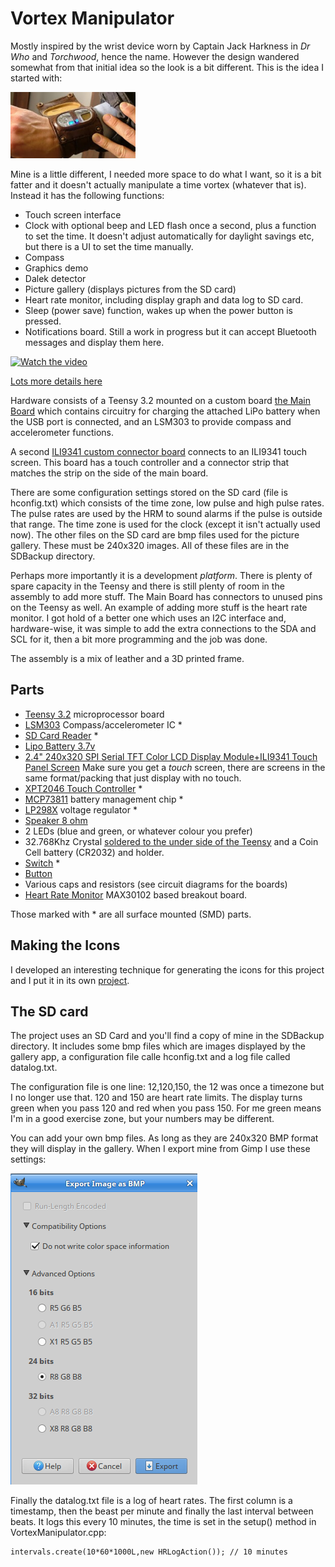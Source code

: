 Vortex Manipulator
=

Mostly inspired by the wrist device worn by Captain Jack Harkness in _Dr Who_ and _Torchwood_, hence the name. However the design wandered somewhat from that initial idea so the look is a bit different. This is the idea I started with:

<img src="images/wriststrap-300x159.jpg?resize=300%2C159" alt="VM" style="width: 200px;"/>

Mine is a little different, I needed more space to do what I want, so it is a bit fatter and it doesn't actually manipulate a time vortex (whatever that is). Instead it has the following functions:

 * Touch screen interface
 * Clock with optional beep and LED flash once a second, plus a function to set the time. It doesn't adjust automatically for daylight savings etc, but there is a UI to set the time manually.
 * Compass
 * Graphics demo
 * Dalek detector
 * Picture gallery (displays pictures from the SD card)
 * Heart rate monitor, including display graph and data log to SD card.
 * Sleep (power save) function, wakes up when the power button is pressed.
 * Notifications board. Still a work in progress but it can accept Bluetooth messages and display them here.

[![Watch the video](https://youtu.be/WImzifKEVy0/maxresdefault.jpg)](https://youtu.be/WImzifKEVy0)

[Lots more details here](https://github.com/RogerParkinson/vortex-manipulator)

Hardware consists of a Teensy 3.2 mounted on a custom board [the Main Board](eagle/MainBoard/Readme.md) which contains circuitry for charging the attached LiPo battery when the USB port is connected, and an LSM303 to provide compass and accelerometer functions.

A second [ILI9341 custom connector board](eagle/ILI9341-Touch-connector/Readme.md) connects to an ILI9341 touch screen. This board has a touch controller and a connector strip that matches the strip on the side of the main board.

There are some configuration settings stored on the SD card (file is hconfig.txt) which consists of the time zone, low pulse and high pulse rates. The pulse rates are used by the HRM to sound alarms if the pulse is outside that range. The time zone is used for the clock (except it isn't actually used now). The other files on the SD card are bmp files used for the picture gallery. These must be 240x320 images. All of these files are in the SDBackup directory.

Perhaps more importantly it is a development _platform_. There is plenty of spare capacity in the Teensy and there is still plenty of room in the assembly to add more stuff. The Main Board has connectors to unused pins on the Teensy as well. An example of adding more stuff is the heart rate monitor. I got hold of a better one which uses an I2C interface and, hardware-wise, it was simple to add the extra connections to the SDA and SCL for it, then a bit more programming and the job was done.

The assembly is a mix of leather and a 3D printed frame.

Parts
-

 * [Teensy 3.2](https://www.pjrc.com/store/teensy32.html) microprocessor board
 * [LSM303](http://nz.element14.com/stmicroelectronics/lsm303dlhc/sensor-3-ch-accel-mag-mod-14lga/dp/2068595) Compass/accelerometer IC *
 * [SD Card Reader](https://www.aliexpress.com/item/Free-Shipping-5PCS-67840-8001-Conn-SD-Card-HDR-9-POS-Solder-RA-SMD-Embossed-T/32651979617.html?spm=2114.01010208.3.8.SHXu2I&ws_ab_test=searchweb0_0,searchweb201602_3_10152_10065_10151_10068_436_10136_10157_10137_10060_10138_10155_10062_10156_10154_10056_10055_10054_10059_100032_100033_100031_10099_10103_10102_10096_10147_10052_10053_10050_10107_10142_10051_10084_10083_10080_10082_10081_10110_10175_10111_10112_10113_10114_10181_10037_10183_10182_10185_10033_10032_10078_10079_10077_10073_10070_10123,searchweb201603_2,ppcSwitch_4&btsid=7b9c1a86-e8c1-4082-b529-14cabbf02189&algo_expid=712bfc6c-3058-4115-9f9d-6d221787d2ec-1&algo_pvid=712bfc6c-3058-4115-9f9d-6d221787d2ec) *
 * [Lipo Battery 3.7v](https://www.aliexpress.com/item/3-7V-1000mah-753050-Lithium-Polymer-LiPo-Rechargeable-Battery-For-Mp3-MP4-MP5-DVD-PAD-mobile/32293277274.html?spm=2114.01010208.3.15.W3GGuF&ws_ab_test=searchweb0_0,searchweb201602_3_10152_10065_10151_10068_436_10136_10157_10137_10060_10138_10155_10062_10156_10154_10056_10055_10054_10059_100032_100033_100031_10099_10103_10102_10096_10147_10052_10053_10050_10107_10142_10051_10084_10083_10080_10082_10081_10110_10175_10111_10112_10113_10114_10181_10037_10183_10182_10185_10032_10078_10079_10077_10073_10070_10123,searchweb201603_2,ppcSwitch_4&btsid=7691371f-396d-424d-b6fc-32f0ece90527&algo_expid=46b76ba9-9c3b-4e16-846a-75c4c1e89c21-4&algo_pvid=46b76ba9-9c3b-4e16-846a-75c4c1e89c21)
 * [2.4" 240x320 SPI Serial TFT Color LCD Display Module+ILI9341 Touch Panel Screen](https://www.aliexpress.com/item/2-8-2-8-Inch-240x320-SPI-Serial-TFT-Color-LCD-Display-Module-Touch-Panel-Screen/32681743271.html?spm=2114.13010308.0.0.0kiaBY) Make sure you get a *touch* screen, there are screens in the same format/packing that just display with no touch.
 * [XPT2046 Touch Controller](https://www.aliexpress.com/item/Free-shipping-20pcs-lot-XPT2046-2046-TSSOP16-new-original/32639677099.html?spm=2114.13010608.0.0.BkDnSR) *
 * [MCP73811](https://www.aliexpress.com/item/100-new-origina-MCP73811T-420I-OT-battery-management-chip-73811-MCP73811-Free-shipping-best-match/32713220952.html?spm=2114.search0104.3.1.75a67645xuhfYb&ws_ab_test=searchweb0_0,searchweb201602_3_10065_10068_10547_319_317_10548_10696_10084_453_10924_10083_454_10925_10926_10618_10920_10921_10307_10922_537_536_5733313_5733211_10059_10884_5733113_10887_100031_321_5733413_322_10103_5733612_5733513,searchweb201603_2,ppcSwitch_0&algo_expid=36e5927f-8c98-4996-90c5-7ffab6aace2d-0&algo_pvid=36e5927f-8c98-4996-90c5-7ffab6aace2d) battery management chip *
 * [LP298X](http://www.datasheetcafe.com/lp298xs-datasheet-low-dropout-regulator/) voltage regulator *
 * [Speaker 8 ohm](https://www.aliexpress.com/item/Manufacturers-direct-sales-round-8-European-1W-speaker-1w8-European-speakers-8-European-1W-speaker-20mm/32777445698.html?spm=2114.10010108.1000014.5.zq1wAZ&traffic_analysisId=recommend_3035_null_null_null&scm=1007.13338.79672.000000000000000&pvid=fb37bd47-3760-417f-b739-e97fcb0411c1&tpp=1)
 * 2 LEDs (blue and green, or whatever colour you prefer)
 * 32.768Khz Crystal [soldered to the under side of the Teensy](https://www.pjrc.com/teensy/td_libs_Time.html) and a Coin Cell battery (CR2032) and holder.
 * [Switch](https://www.aliexpress.com/item/MINI-micro-Slide-Switch-On-OFF-2-Position-1P2T-SPDT-Miniature-Horizontal-Slide-Switch-SMD-7/32655484942.html?spm=2114.01010208.3.1.kFgw4d&ws_ab_test=searchweb0_0,searchweb201602_3_10152_10065_10151_10068_436_10136_10157_10137_10060_10138_10155_10062_10156_10154_10056_10055_10054_10059_100032_100033_100031_10099_10103_10102_10096_10147_10052_10053_10050_10107_10142_10051_10084_10083_10080_10082_10081_10110_10175_10111_10112_10113_10114_10181_10037_10183_10182_10185_10032_10078_10079_10077_10073_10070_10123,searchweb201603_2,ppcSwitch_4&btsid=4943b00a-2810-4553-922c-abebd41b5fcd&algo_expid=9ef925ce-c813-4853-b9b8-157b1cc2ff52-0&algo_pvid=9ef925ce-c813-4853-b9b8-157b1cc2ff52) *
 * [Button](https://www.aliexpress.com/item/Promotion-Amico-100-Pcs-6x6x4-5mm-Panel-PCB-Momentary-Tactile-Tact-Push-Button-Switch-4-Pin/32563399489.html?spm=2114.10010108.1000014.1.VHE2ua&traffic_analysisId=recommend_3035_null_null_null&scm=1007.13338.79672.000000000000000&pvid=3f217487-ecad-45bd-a56f-eb5fef49d540&tpp=1)
 * Various caps and resistors (see circuit diagrams for the boards)
 * [Heart Rate Monitor](https://www.aliexpress.com/item/Low-Power-MAX30102-Heart-Rate-Oxygen-Pulse-Breakout-for-Arduino-Replace-MAx30100/32892216359.html?spm=a2g0s.9042311.0.0.27424c4dQnQZ6O) MAX30102 based breakout board.
 
Those marked with * are all surface mounted (SMD) parts.
 
Making the Icons
-

I developed an interesting technique for generating the icons for this project and I put it in its own [project](https://github.com/RogerParkinson/MakeIcons).

The SD card
-

The project uses an SD Card and you'll find a copy of mine in the SDBackup directory. It includes some bmp files which are images displayed by the gallery app, a configuration file calle hconfig.txt and a log file called datalog.txt.

The configuration file is one line: 12,120,150,
the 12 was once a timezone but I no longer use that. 120 and 150 are heart rate limits. The display turns green when you pass 120 and red when you pass 150. For me green means I'm in a good exercise zone, but your numbers may be different.

You can add your own bmp files. As long as they are 240x320 BMP format they will display in the gallery. When I export mine from Gimp I use these settings:

<img src="images/gimp-export.png"/>

Finally the datalog.txt file is a log of heart rates. The first column is a timestamp, then the beast per minute and finally the last interval between beats. It logs this every 10 minutes, the time is set in the setup() method in VortexManipulator.cpp:

```
intervals.create(10*60*1000L,new HRLogAction()); // 10 minutes
``` 


